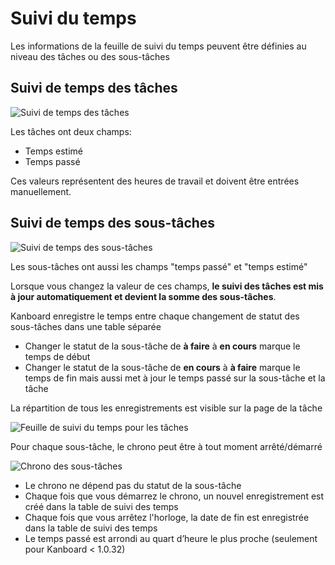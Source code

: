 Suivi du temps
=============

Les informations de la feuille de suivi du temps peuvent être définies au niveau des tâches ou des sous-tâches 

Suivi de temps des tâches 
------------------

![Suivi de temps des tâches ](screenshots/task-time-tracking.png)

Les tâches ont deux champs:
    
- Temps estimé
- Temps passé

Ces valeurs représentent des heures de travail et doivent être entrées manuellement.


Suivi de temps des sous-tâches
---------------------

![Suivi de temps des sous-tâches](screenshots/subtask-time-tracking.png)

Les sous-tâches ont aussi les champs "temps passé" et "temps estimé"

Lorsque vous changez la valeur de ces champs, **le suivi des tâches est mis à jour automatiquement et devient la somme des sous-tâches**.

Kanboard enregistre le temps entre chaque changement de statut des sous-tâches dans une table séparée

- Changer le statut de la sous-tâche de **à faire** à **en cours** marque le temps de début
- Changer le statut de la sous-tâche de **en cours** à **à faire** marque le temps de fin mais aussi met à jour le temps passé sur la sous-tâche et la tâche

La répartition de tous les enregistrements est visible sur la page de la tâche

![Feuille de suivi du temps pour les tâches](screenshots/task-timesheet.png)

Pour chaque sous-tâche, le chrono peut être à tout moment arrêté/démarré

![Chrono des sous-tâches](screenshots/subtask-timer.png)

- Le chrono ne dépend pas du statut de la sous-tâche
- Chaque fois que vous démarrez le chrono, un nouvel enregistrement est créé dans la table de suivi des temps
- Chaque fois que vous arrêtez l'horloge, la date de fin est enregistrée dans la table de suivi des temps
- Le temps passé est arrondi au quart d’heure le plus proche (seulement pour Kanboard < 1.0.32)
